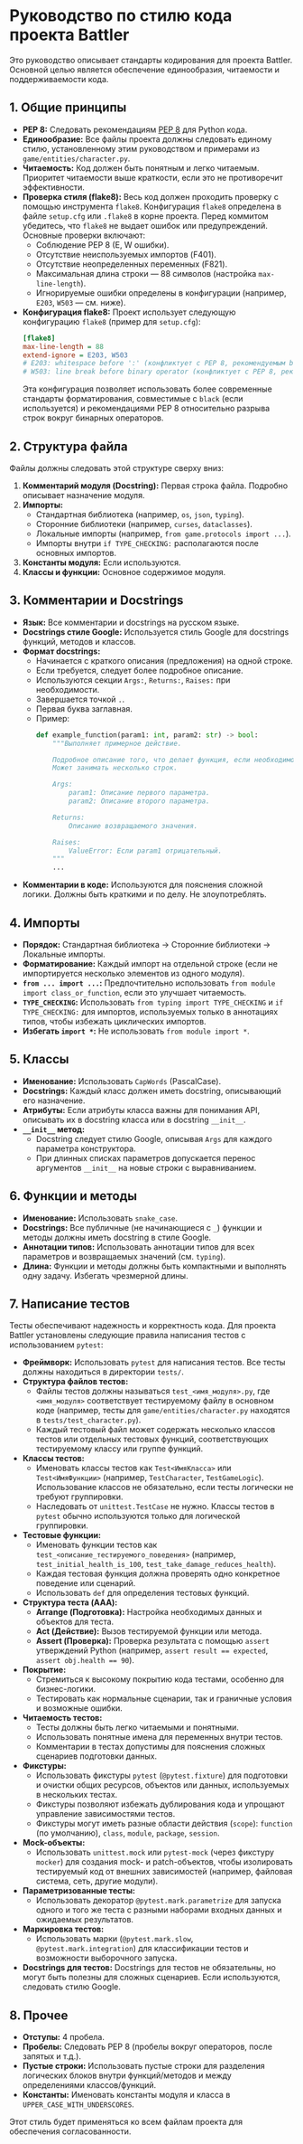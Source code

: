 # Руководство по стилю кода проекта Battler

Это руководство описывает стандарты кодирования для проекта Battler. Основной целью является обеспечение единообразия, читаемости и поддерживаемости кода.

## 1. Общие принципы

*   **PEP 8:** Следовать рекомендациям [PEP 8](https://pep8.org/) для Python кода.
*   **Единообразие:** Все файлы проекта должны следовать единому стилю, установленному этим руководством и примерами из `game/entities/character.py`.
*   **Читаемость:** Код должен быть понятным и легко читаемым. Приоритет читаемости выше краткости, если это не противоречит эффективности.
*   **Проверка стиля (flake8):** Весь код должен проходить проверку с помощью инструмента `flake8`. Конфигурация `flake8` определена в файле `setup.cfg` или `.flake8` в корне проекта. Перед коммитом убедитесь, что `flake8` не выдает ошибок или предупреждений. Основные проверки включают:
    *   Соблюдение PEP 8 (E, W ошибки).
    *   Отсутствие неиспользуемых импортов (F401).
    *   Отсутствие неопределенных переменных (F821).
    *   Максимальная длина строки — 88 символов (настройка `max-line-length`).
    *   Игнорируемые ошибки определены в конфигурации (например, `E203`, `W503` — см. ниже).
*   **Конфигурация flake8:** Проект использует следующую конфигурацию `flake8` (пример для `setup.cfg`):
    ```ini
    [flake8]
    max-line-length = 88
    extend-ignore = E203, W503
    # E203: whitespace before ':' (конфликтует с PEP 8, рекомендуемым black)
    # W503: line break before binary operator (конфликтует с PEP 8, рекомендуемым black)
    ```
    Эта конфигурация позволяет использовать более современные стандарты форматирования, совместимые с `black` (если используется) и рекомендациями PEP 8 относительно разрыва строк вокруг бинарных операторов.

## 2. Структура файла

Файлы должны следовать этой структуре сверху вниз:

1.  **Комментарий модуля (Docstring):** Первая строка файла. Подробно описывает назначение модуля.
2.  **Импорты:**
    *   Стандартная библиотека (например, `os`, `json`, `typing`).
    *   Сторонние библиотеки (например, `curses`, `dataclasses`).
    *   Локальные импорты (например, `from game.protocols import ...`).
    *   Импорты внутри `if TYPE_CHECKING:` располагаются после основных импортов.
3.  **Константы модуля:** Если используются.
4.  **Классы и функции:** Основное содержимое модуля.

## 3. Комментарии и Docstrings

*   **Язык:** Все комментарии и docstrings на русском языке.
*   **Docstrings стиле Google:** Используется стиль Google для docstrings функций, методов и классов.
*   **Формат docstrings:**
    *   Начинается с краткого описания (предложения) на одной строке.
    *   Если требуется, следует более подробное описание.
    *   Используются секции `Args:`, `Returns:`, `Raises:` при необходимости.
    *   Завершается точкой `.`.
    *   Первая буква заглавная.
    *   Пример:
        ```python
        def example_function(param1: int, param2: str) -> bool:
            """Выполняет примерное действие.

            Подробное описание того, что делает функция, если необходимо.
            Может занимать несколько строк.

            Args:
                param1: Описание первого параметра.
                param2: Описание второго параметра.

            Returns:
                Описание возвращаемого значения.

            Raises:
                ValueError: Если param1 отрицательный.
            """
            ...
        ```
*   **Комментарии в коде:** Используются для пояснения сложной логики. Должны быть краткими и по делу. Не злоупотреблять.

## 4. Импорты

*   **Порядок:** Стандартная библиотека → Сторонние библиотеки → Локальные импорты.
*   **Форматирование:** Каждый импорт на отдельной строке (если не импортируется несколько элементов из одного модуля).
*   **`from ... import ...`:** Предпочтительно использовать `from module import class_or_function`, если это улучшает читаемость.
*   **`TYPE_CHECKING`:** Использовать `from typing import TYPE_CHECKING` и `if TYPE_CHECKING:` для импортов, используемых только в аннотациях типов, чтобы избежать циклических импортов.
*   **Избегать `import *`:** Не использовать `from module import *`.

## 5. Классы

*   **Именование:** Использовать `CapWords` (PascalCase).
*   **Docstrings:** Каждый класс должен иметь docstring, описывающий его назначение.
*   **Атрибуты:** Если атрибуты класса важны для понимания API, описывать их в docstring класса или в docstring `__init__`.
*   **`__init__` метод:**
    *   Docstring следует стилю Google, описывая `Args` для каждого параметра конструктора.
    *   При длинных списках параметров допускается перенос аргументов `__init__` на новые строки с выравниванием.

## 6. Функции и методы

*   **Именование:** Использовать `snake_case`.
*   **Docstrings:** Все публичные (не начинающиеся с `_`) функции и методы должны иметь docstring в стиле Google.
*   **Аннотации типов:** Использовать аннотации типов для всех параметров и возвращаемых значений (см. `typing`).
*   **Длина:** Функции и методы должны быть компактными и выполнять одну задачу. Избегать чрезмерной длины.

## 7. Написание тестов

Тесты обеспечивают надежность и корректность кода. Для проекта Battler установлены следующие правила написания тестов с использованием `pytest`:

*   **Фреймворк:** Использовать `pytest` для написания тестов. Все тесты должны находиться в директории `tests/`.
*   **Структура файлов тестов:**
    *   Файлы тестов должны называться `test_<имя_модуля>.py`, где `<имя_модуля>` соответствует тестируемому файлу в основном коде (например, тесты для `game/entities/character.py` находятся в `tests/test_character.py`).
    *   Каждый тестовый файл может содержать несколько классов тестов или отдельных тестовых функций, соответствующих тестируемому классу или группе функций.
*   **Классы тестов:**
    *   Именовать классы тестов как `Test<ИмяКласса>` или `Test<ИмяФункции>` (например, `TestCharacter`, `TestGameLogic`). Использование классов не обязательно, если тесты логически не требуют группировки.
    *   Наследовать от `unittest.TestCase` не нужно. Классы тестов в `pytest` обычно используются только для логической группировки.
*   **Тестовые функции:**
    *   Именовать функции тестов как `test_<описание_тестируемого_поведения>` (например, `test_initial_health_is_100`, `test_take_damage_reduces_health`).
    *   Каждая тестовая функция должна проверять одно конкретное поведение или сценарий.
    *   Использовать `def` для определения тестовых функций.
*   **Структура теста (AAA):**
    *   **Arrange (Подготовка):** Настройка необходимых данных и объектов для теста.
    *   **Act (Действие):** Вызов тестируемой функции или метода.
    *   **Assert (Проверка):** Проверка результата с помощью `assert` утверждений Python (например, `assert result == expected`, `assert obj.health == 90`).
*   **Покрытие:**
    *   Стремиться к высокому покрытию кода тестами, особенно для бизнес-логики.
    *   Тестировать как нормальные сценарии, так и граничные условия и возможные ошибки.
*   **Читаемость тестов:**
    *   Тесты должны быть легко читаемыми и понятными.
    *   Использовать понятные имена для переменных внутри тестов.
    *   Комментарии в тестах допустимы для пояснения сложных сценариев подготовки данных.
*   **Фикстуры:**
    *   Использовать фикстуры `pytest` (`@pytest.fixture`) для подготовки и очистки общих ресурсов, объектов или данных, используемых в нескольких тестах.
    *   Фикстуры позволяют избежать дублирования кода и упрощают управление зависимостями тестов.
    *   Фикстуры могут иметь разные области действия (`scope`): `function` (по умолчанию), `class`, `module`, `package`, `session`.
*   **Mock-объекты:**
    *   Использовать `unittest.mock` или `pytest-mock` (через фикстуру `mocker`) для создания mock- и patch-объектов, чтобы изолировать тестируемый код от внешних зависимостей (например, файловая система, сеть, другие модули).
*   **Параметризованные тесты:**
    *   Использовать декоратор `@pytest.mark.parametrize` для запуска одного и того же теста с разными наборами входных данных и ожидаемых результатов.
*   **Маркировка тестов:**
    *   Использовать марки (`@pytest.mark.slow`, `@pytest.mark.integration`) для классификации тестов и возможности выборочного запуска.
*   **Docstrings для тестов:** Docstrings для тестов не обязательны, но могут быть полезны для сложных сценариев. Если используются, следовать стилю Google.

## 8. Прочее

*   **Отступы:** 4 пробела.
*   **Пробелы:** Следовать PEP 8 (пробелы вокруг операторов, после запятых и т.д.).
*   **Пустые строки:** Использовать пустые строки для разделения логических блоков внутри функций/методов и между определениями классов/функций.
*   **Константы:** Именовать константы модуля и класса в `UPPER_CASE_WITH_UNDERSCORES`.

Этот стиль будет применяться ко всем файлам проекта для обеспечения согласованности.